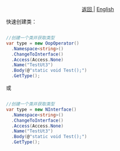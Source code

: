 <p align="center">
 <a href="https://natasha.dotnetcore.xyz/"> 返回 </a> |  <a href="https://natasha.dotnetcore.xyz/en/oop/interface.html"> English </a>
</p> 



快速创建类：
```C#

//创建一个类并获取类型
var type = new OopOperator()
  .Namespace<string>()
  .ChangeToInterface()
  .Access(Access.None)
  .Name("TestUt3")
  .Body(@"static void Test();")
  .GetType();

```

或  

```C#

//创建一个类并获取类型
var type = new NInterface()
  .Namespace<string>()
  .ChangeToInterface()
  .Access(Access.None)
  .Name("TestUt3")
  .Body(@"static void Test();")
  .GetType();

```
